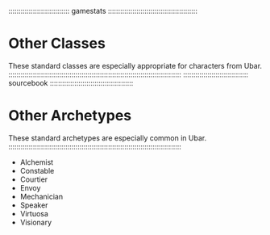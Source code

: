 :::::::::::::::::::::::::::::: gamestats ::::::::::::::::::::::::::::::::::::::::::::
# Other Classes

These standard classes are especially appropriate for characters from Ubar.
:::::::::::::::::::::::::::::::::::::::::::::::::::::::::::::::::::::::::::::::::::::
:::::::::::::::::::::::::::::::: sourcebook :::::::::::::::::::::::::::::::::::::::::
# Other Archetypes

These standard archetypes are especially common in Ubar.
:::::::::::::::::::::::::::::::::::::::::::::::::::::::::::::::::::::::::::::::::::::

  - Alchemist
  - Constable
  - Courtier
  - Envoy
  - Mechanician
  - Speaker
  - Virtuosa
  - Visionary

